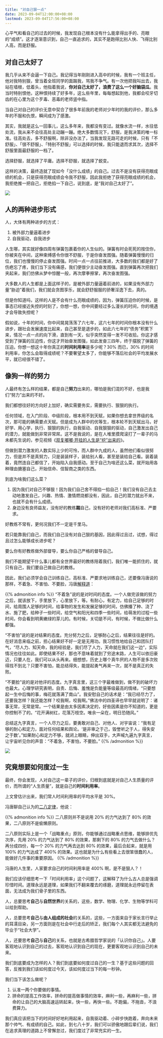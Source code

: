 ```yaml
---
title: "对自己狠一点"
date: 2023-09-04T12:00:00+08:00
lastmod: 2023-09-04T17:56:00+08:00
---
```


心平气和看自己的过去的时候，我发现自己根本没有什么能拿得出手的、亮眼的“成绩”。这才逐渐意识到，自己一直追求的，其实不是跑得比别人快、飞得比别人高，而是舒服。

<!--more-->

## 对自己太好了

我几乎从来不会逼一下自己。我记得当年刚刚进入高中的时候，我有一个班主任，他对我特别狠，曾当着全班同学的面踹我，骂我不争气。有一次他把我叫出去，我站在墙根，低着头，他指着我说，**你对自己太好了，浪费了这么一个好脑袋瓜**。我当时特别恨他，这种恨持续了好多年，这么些年里，每每想起到他，我都会咬牙切齿的在心里为这个歹毒、恶毒的老师竖中指。

当自己对自己的评价无意中契合了很多年前我的老师对少年时的我的评价，那么多年的不服和仇恨，瞬间成为了感激。

其实，我就是这么一回事儿，这么多年来，我都没有变过。就像水流一样，水往低处流，我从来不会往高处主动蹦一蹦。绝大多数情况下，舒服，是我决策的唯一标准。往高处去，多不舒服啊，除非没办法了，当我发现无路可走的时候，只有「不舒服」、「很不舒服」、「特别不舒服」可以选择的时候，我只能退而求其次，选择不舒服里面最舒服的一档了。

选择舒服，就选择了平庸。选择不舒服，就选择了蜕变。

这样的决策，最终造就了现如今「没什么成绩」的自己。过去不是没有获得亮眼成绩的机会，只是获得亮眼成绩会令我不舒服，因此我拒绝了获得亮眼成绩的机会，我拒绝推一把自己，拒绝掐一下自己，说到底，是“我对自己太好了”。

![](longjing.jpg)

## 人的两种进步形式

人，大体有两种进步的方式：

1. 被外部力量逼着进步
2. 自我驱动，自我进步

人生哪，其实就好像四周有弹簧包裹着你的人生似的。弹簧有时会死死的按住你，你被夹在中间，这种束缚感令你很不舒服，于是你奋发图强。随着弹簧慢慢的归位，我们也慢慢的停止奋发图强。时间一点一点往前推进，大多数的我们都是好了伤疤忘了疼，我们当下没有痛感，我们便很少主动奋发图强。直到弹簧再次把我们夹起来，我们仿佛从梦中惊醒一般，再次摩拳擦掌，再次奋发图强。

大多数人的人生都是上面这样子的，是被外部力量逼着前进的，如果没有外部力量“胁迫”着我们，我们就会贪图享乐，就会舒舒服服的骄奢淫逸下去，真的。

但是你知道吗，这样的人是不会有什么亮眼成绩的，因为，弹簧压迫你的时候，是事态已经接近失控的时刻了，你想一想，你中间要经过多么漫长的时间，你的境遇才会导致失控呢？

假如说，十年的时间，你中间晃晃荡荡了六七年，这六七年的时间你根本没有什么进步，跟社会发展速度比起来，自己甚至是退步的，如此六七年的“债务”积累下来，情况一点一点的向下滑，直到有一天，似乎突然变得一发不可收拾。你这才感受到了弹簧的压迫性，你这才开始奋发图强，如此发奋三四年，终于摆脱了弹簧的压迫。你想一想这十年你真正的**时间利用率**是多少呢？30% 而已，30% 的时间利用率，你怎么会取得成绩呢？不要奢望太多了，你能够不落后社会的平均发展水平，就已经很不错了。

## 像狗一样的努力

人最终有怎么样的结果，都是自己**努力**出来的，哪怕是我们混的不好，也是我们“努力”出来的不好。

我们都想往好的方向好上加好，确实需要务实，需要执行、狠狠的执行。

任何领域，在入门阶段、中级阶段，根本用不到天赋，如果你想去拿世界级的名次，那可能的确需要点天赋。但是成为人群中的优等生，根本轮不到天赋出马，好好学、用心学，执行、狠狠的执行，自我驱动、自我狠狠的驱动，自己激发出自己的潜力，就能做到非常非常屌。这不是我说的，是在人堆里摸爬滚打了一辈子的马未都先生说的，参见视频《[观复嘟嘟·开挂的人生是“挖”出来的](https://youtu.be/404cDXMCeTg)》。

但做到潜力激发的人数实际上少的可怜，而人群中九成的人，虽然他们看似很努力，但是并不是真努力，只是装装样子，装给别人看，甚至是装给自己看。装着装着，竟然连自己都信了，开始陷入自我感动。至于自己为啥还这么菜，就开始用各种理由搪塞自己，开始信命、信智商之类的东西。

到底为啥我们这么菜？

1. 因为我们对自己不够狠！因为我们自己舍不得掐一掐自己！我们没有自己去主动地激发自己，兴趣、热情、激情燃烧都没有，因此，自己的潜力就出不来，也就不会有什么成绩。
2. 身边没有良师益友，没有好的教练**踹**自己，没有好的老师对我们高标准、严要求。

好教练不常有，更何况我们不一定是千里马。

若只能靠我们自己，而我们自己没有对自己狠的基因，因此得过且过，试想，得过且过怎么能够成长进步呢？

要么你有好教练做外部督导，要么你自己严格的督导自己。

我们不能期望干什么事儿都有全世界最好的教练陪着我们，我们唯一能抓住的，就只有自己，我们要自己做自己的教练。

因此，我们必须学会自己训练自己，高标准、严要求地训练自己，还要像冯唐说的那样，不着急、不害怕、不要脸，冯唐[解释道](https://mp.weixin.qq.com/s/wSiXH73nGHhE1blMyn7DQg)：

{{% admonition info %}}
“不着急”说的是对时间的态度。一个人做完该做的努力之后，就该放下，手里放下，心里放下，等。有耐心，有定力，给自己足够的时间，给周围人足够的时间，给事物的发生和发展足够的时间，仿佛播了种、浇了水、施了肥，给种子一些时间，给空气和阳光和四季一些时间，给萌发的过程一些时间，你会看到明黄嫩绿的芽儿的。有时候，关切是不问，有时候，不做比做什么都强。

“不害怕”说的是对结果的态度。充分努力之后，足够耐心之后，结果往往是好的。在好消息来临之前，担心结果好不好一定是无用功。我习惯性地给自己和团队打气，“尽人力、知天命，我的经验是，我们尽了人力，天命就在我们这一边”，实际情况也往往如此。即使结果不好，那也不意味着就到了穷途末路，人生可以依旧豪迈，只要人在，我们可以从头再来。细想想，历史上哪个真牛屄的人物不是多次败得找不到北？只要不害怕，能总结得失，能提起勇气再来一次，就不是真正的失败。

“不要脸”说的是对他评的态度。九字真言里，这三个字最难做到，做不到的破坏力也最大。心理学研究表明，自责、后悔、羞愧是负能量等级最高的情绪，“只要想起一生中后悔的事，梅花就落满了南山”。我安慰自己的话术是：“我已经尽力了，还要我怎样？我还能怎样？咬我啊，咬我啊。”佛法中的四圣谛也早早就说明了：诸事无常，无常是常。一个结果是由太多因素决定的，好些因素是你不知道的，更是你控制不了的。“花开满树红，花落万枝空。唯余一朵在，明日恐随风。”

总结这九字真言，一个人尽力之后，要勇敢对自己、对他人、对宇宙说：“我有足够的耐心和定力，面对任何结果和舆论。‘是非审之于己，毁誉听之于人，得失安之于数’。”如果耐心和定力不够，就闭上眼睛，伸出双手，大声喊九遍九字真言，让宇宙听见你的声音：“不着急，不害怕，不要脸。”
{{% /admonition %}}

![](pingcha.jpeg)

## 究竟想要如何度过一生

最终，你会发现，人对自己这一辈子的评价，归根到底就是对自己人生质量的评价，而所谓的“人生质量”，就是自己的**时间利用率**。

上文曾估计出来，我们常人时间利用率的平均水平是 30%。

冯唐聊自己认为的[二八定律](https://youtu.be/ERcBr9y1qg4?t=3400)，他说：

{{% admonition info %}}
二八原则并不是说用 20% 的力气达到了 80% 的效果，二八原则不是偷懒原则。

二八原则实际上是一个「战略重点」原则，你能够通过战略重点思维，能够排优先次序，先用 20% 的力气达到了 80% 的效果，那剩下的 80% 的力气去做什么？再分成四份，每一个 20% 的力气再去达到 80% 的效果，最后合起来，就是用 100% 的力气达成了 400% 的效果。这也就是为什么有些看上去很笨很蠢的人，能做好几件事的重要原因。
{{% /admonition %}}

冯唐的人生里，人家要求自己的时间利用率是 400% 啊，是不是狠人？！

我们应该仔细思考一下「时间利用率」这个问题了，这解释了为什么古人总是强调珍惜时间。道理永远是道理，如果我们不翻来覆去的琢磨，道理就永远停留在表面，无法成为我们骨子里的东西。

人，总要思考**自己**与**自然世界**的关系的，这些，数学、物理、化学、生物等学科可以给到帮助。

人，总要思考**自己**与**由人组成的社会**的关系的，这些，一方面来自于家长言行举止的耳濡目染，另一方面则是在社会中行走后的矫正，我们每个人其实都无法避免的毕业于“社会大学”。

人，还要思考**自己**与**自己**的关系，也就是古希腊哲学家说的「认识你自己」。人要客观地认识到自己的过去，客观地认识到自己的现在，更要客观地认识到自己的未来。

我们到底要成为怎样的人？我们到底要如何度过自己的一生？基于这些问题的回答，反推到我们该如何度过今天，该如何度过当下的每一秒钟。

我们当下该怎么做呢？

1. 认准一两个你要做的事情。
2. 拼命的提高工作效率，拼命的提高做事情的效率，麻利一些，再麻利一些，拼命的让自己的大脑高速运转起来，快一些，再快一些。不跑偏，不拖沓，不浪费算力。

我们真应该把当下的时间好好地利用起来，自我驱动着、小碎步快跑着，奔向未来那个帅气、有成绩的自己。如此，到七八十岁，我们可以骄傲地跟后辈们说，我们在追求真理的道路上不曾懈怠过，我们度过了非常充实的一生。
